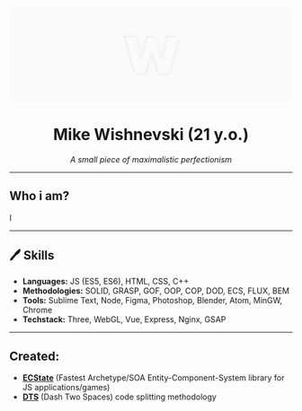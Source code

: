 ![Wishnevski GitHub Cover](./cover.png)

<h1 align="center">Mike Wishnevski (21 y.o.)</h2>
<p align="center"><i>A small piece of maximalistic perfectionism</i></p>

---

## Who i am?
I

---

## :pen: Skills
- **Languages:** JS (ES5, ES6), HTML, CSS, C++  
- **Methodologies:** SOLID, GRASP, GOF, OOP, COP, DOD, ECS, FLUX, BEM  
- **Tools:** Sublime Text, Node, Figma, Photoshop, Blender, Atom, MinGW, Chrome  
- **Techstack:** Three, WebGL, Vue, Express, Nginx, GSAP  

---

## Created:
- [**ECState**](https://github.com/wishnevski/ecstate) (Fastest Archetype/SOA Entity-Component-System library for JS applications/games)
- [**DTS**](https://github.com/wishnevski/dts) (Dash Two Spaces) code splitting methodology
